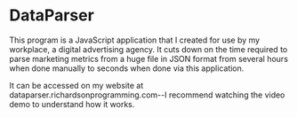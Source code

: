 # DataParser

This program is a JavaScript application that I created for use by my workplace, a digital advertising agency.
It cuts down on the time required to parse marketing metrics from a huge file in JSON format from several hours
when done manually to seconds when done via this application.

It can be accessed on my website at dataparser.richardsonprogramming.com--I recommend watching the video demo to understand how it works.
